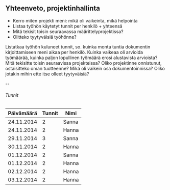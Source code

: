 ## Yhteenveto, projektinhallinta

* Kerro miten projekti meni: mikä oli vaikeinta, mikä helpointa
* Listaa työhön käytetyt tunnit per henkilö + yhteensä
* Mitä tekisit toisin seuraavassa määrittelyprojektissa?
* Olitteko tyytyväisiä työhönne?

Listatkaa työhön kuluneet tunnit, so. kuinka monta tuntia dokumentin 
kirjoittamiseen meni aikaa per henkilö.
Kuinka vaikeaa oli arvioida työmäärää, kuinka paljon lopullinen 
työmäärä erosi alustavista arvioista?
Mitä tekisitte toisin seuraavissa projekteissa? Oliko projektinne 
onnistunut, ostaisitteko oman tuotteenne?
Mikä oli vaikein osa dokumentoinnissa? Oliko jotakin mihin ette itse 
olleet tyytyväisiä?

--

###### Tunnit

Päivämäärä | Tunnit | Nimi 
-----------|--------|-------
24.11.2014 | 2      | Sanna
24.11.2014 | 2		| Hanna
29.11.2014 | 3      | Sanna
30.11.2014 | 2		| Hanna
01.12.2014 | 2      | Sanna
01.12.2014 | 2		| Hanna
02.12.2014 | 2		| Hanna
03.12.2014 | 2	    | Hanna


